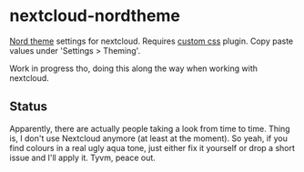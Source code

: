 # nextcloud-nordtheme
[Nord theme](https://www.nordtheme.com) settings for nextcloud. Requires [custom css](https://apps.nextcloud.com/apps/theming_customcss) plugin.
Copy paste values under 'Settings > Theming'.

Work in progress tho, doing this along the way when working with nextcloud.

## Status
Apparently, there are actually people taking a look from time to time. Thing is, I don't use Nextcloud anymore (at least at the moment). So yeah, if you find colours in a real ugly aqua tone, just either fix it yourself or drop a short issue and I'll apply it. Tyvm, peace out.
